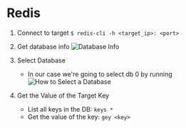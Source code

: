# Redis

1) Connect to target
    `$ redis-cli -h <target_ip>: <port>`

2) Get database info
    ![Database Info](../images/Screenshot%202025-01-23%20at%2012.59.15 PM.png)

3) Select Database
    - In our case we're going to select db 0 by running
    ![How to Select a Database](../images/Screenshot%202025-01-23%20at%2012.59.24 PM.png)

4) Get the Value of the Target Key
    - List all keys in the DB: `keys *`
    - Get the value of the key: `gey <key>`